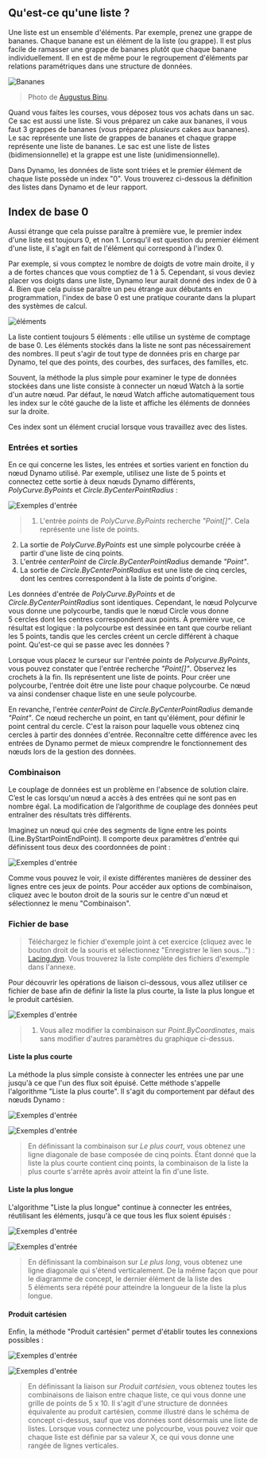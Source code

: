 

## Qu'est-ce qu'une liste ?

Une liste est un ensemble d'éléments. Par exemple, prenez une grappe de bananes. Chaque banane est un élément de la liste (ou grappe). Il est plus facile de ramasser une grappe de bananes plutôt que chaque banane individuellement. Il en est de même pour le regroupement d'éléments par relations paramétriques dans une structure de données.

![Bananes](images/6-1/Bananas_white_background_DS.jpg)

> Photo de [Augustus Binu](https://commons.wikimedia.org/wiki/File:Bananas_white_background_DS.jpg?fastcci_from=11404890&c1=11404890&d1=15&s=200&a=list).

Quand vous faites les courses, vous déposez tous vos achats dans un sac. Ce sac est aussi une liste. Si vous préparez un cake aux bananes, il vous faut 3 grappes de bananes (vous préparez *plusieurs* cakes aux bananes). Le sac représente une liste de grappes de bananes et chaque grappe représente une liste de bananes. Le sac est une liste de listes (bidimensionnelle) et la grappe est une liste (unidimensionnelle).

Dans Dynamo, les données de liste sont triées et le premier élément de chaque liste possède un index "0". Vous trouverez ci-dessous la définition des listes dans Dynamo et de leur rapport.

## Index de base 0

Aussi étrange que cela puisse paraître à première vue, le premier index d'une liste est toujours 0, et non 1. Lorsqu'il est question du premier élément d'une liste, il s'agit en fait de l'élément qui correspond à l'index 0.

Par exemple, si vous comptez le nombre de doigts de votre main droite, il y a de fortes chances que vous comptiez de 1 à 5. Cependant, si vous deviez placer vos doigts dans une liste, Dynamo leur aurait donné des index de 0 à 4. Bien que cela puisse paraître un peu étrange aux débutants en programmation, l'index de base 0 est une pratique courante dans la plupart des systèmes de calcul.

![éléments](images/6-1/items.jpg)

La liste contient toujours 5 éléments : elle utilise un système de comptage de base 0. Les éléments stockés dans la liste ne sont pas nécessairement des nombres. Il peut s'agir de tout type de données pris en charge par Dynamo, tel que des points, des courbes, des surfaces, des familles, etc.

Souvent, la méthode la plus simple pour examiner le type de données stockées dans une liste consiste à connecter un nœud Watch à la sortie d'un autre nœud. Par défaut, le nœud Watch affiche automatiquement tous les index sur le côté gauche de la liste et affiche les éléments de données sur la droite.

Ces index sont un élément crucial lorsque vous travaillez avec des listes.

### Entrées et sorties

En ce qui concerne les listes, les entrées et sorties varient en fonction du nœud Dynamo utilisé. Par exemple, utilisez une liste de 5 points et connectez cette sortie à deux nœuds Dynamo différents, *PolyCurve.ByPoints* et *Circle.ByCenterPointRadius* :

![Exemples d'entrée](images/6-2/PolyCurve.Inputs.jpg)

> 1. L'entrée *points* de *PolyCurve.ByPoints* recherche *"Point[]"*. Cela représente une liste de points.
2. La sortie de *PolyCurve.ByPoints* est une simple polycourbe créée à partir d'une liste de cinq points.
3. L'entrée *centerPoint* de *Circle.ByCenterPointRadius* demande *"Point"*.
4. La sortie de *Circle.ByCenterPointRadius* est une liste de cinq cercles, dont les centres correspondent à la liste de points d'origine.

Les données d'entrée de *PolyCurve.ByPoints* et de *Circle.ByCenterPointRadius* sont identiques. Cependant, le nœud Polycurve vous donne une polycourbe, tandis que le nœud Circle vous donne 5 cercles dont les centres correspondent aux points. À première vue, ce résultat est logique : la polycourbe est dessinée en tant que courbe reliant les 5 points, tandis que les cercles créent un cercle différent à chaque point. Qu'est-ce qui se passe avec les données ?

Lorsque vous placez le curseur sur l'entrée *points* de *Polycurve.ByPoints*, vous pouvez constater que l'entrée recherche *"Point[]"*. Observez les crochets à la fin. Ils représentent une liste de points. Pour créer une polycourbe, l'entrée doit être une liste pour chaque polycourbe. Ce nœud va ainsi condenser chaque liste en une seule polycourbe.

En revanche, l'entrée *centerPoint* de *Circle.ByCenterPointRadius* demande *"Point"*. Ce nœud recherche un point, en tant qu'élément, pour définir le point central du cercle. C'est la raison pour laquelle vous obtenez cinq cercles à partir des données d'entrée. Reconnaître cette différence avec les entrées de Dynamo permet de mieux comprendre le fonctionnement des nœuds lors de la gestion des données.

### Combinaison

Le couplage de données est un problème en l'absence de solution claire. C’est le cas lorsqu'un nœud a accès à des entrées qui ne sont pas en nombre égal. La modification de l’algorithme de couplage des données peut entraîner des résultats très différents.

Imaginez un nœud qui crée des segments de ligne entre les points (Line.ByStartPointEndPoint). Il comporte deux paramètres d'entrée qui définissent tous deux des coordonnées de point :

![Exemples d'entrée](images/6-1/laceBase.jpg)

Comme vous pouvez le voir, il existe différentes manières de dessiner des lignes entre ces jeux de points. Pour accéder aux options de combinaison, cliquez avec le bouton droit de la souris sur le centre d'un nœud et sélectionnez le menu "Combinaison".

### Fichier de base

> Téléchargez le fichier d'exemple joint à cet exercice (cliquez avec le bouton droit de la souris et sélectionnez "Enregistrer le lien sous...") : [Lacing.dyn](datasets/6-1/Lacing.dyn). Vous trouverez la liste complète des fichiers d'exemple dans l'annexe.

Pour découvrir les opérations de liaison ci-dessous, vous allez utiliser ce fichier de base afin de définir la liste la plus courte, la liste la plus longue et le produit cartésien.

![Exemples d'entrée](images/6-1/lacing.jpg)

> 1. Vous allez modifier la combinaison sur *Point.ByCoordinates*, mais sans modifier d'autres paramètres du graphique ci-dessus.

#### Liste la plus courte

La méthode la plus simple consiste à connecter les entrées une par une jusqu'à ce que l'un des flux soit épuisé. Cette méthode s'appelle l'algorithme "Liste la plus courte". Il s'agit du comportement par défaut des nœuds Dynamo :

![Exemples d'entrée](images/6-1/shortestListDiagram.jpg)

![Exemples d'entrée](images/6-1/shortestList.jpg)

> En définissant la combinaison sur *Le plus court*, vous obtenez une ligne diagonale de base composée de cinq points. Étant donné que la liste la plus courte contient cinq points, la combinaison de la liste la plus courte s'arrête après avoir atteint la fin d'une liste.

#### Liste la plus longue

L'algorithme "Liste la plus longue" continue à connecter les entrées, réutilisant les éléments, jusqu'à ce que tous les flux soient épuisés :

![Exemples d'entrée](images/6-1/longestListDiagram.jpg)

![Exemples d'entrée](images/6-1/longestList.jpg)

> En définissant la combinaison sur *Le plus long*, vous obtenez une ligne diagonale qui s'étend verticalement. De la même façon que pour le diagramme de concept, le dernier élément de la liste des 5 éléments sera répété pour atteindre la longueur de la liste la plus longue.

#### Produit cartésien

Enfin, la méthode "Produit cartésien" permet d'établir toutes les connexions possibles :

![Exemples d'entrée](images/6-1/crossProductDiagram.jpg)

![Exemples d'entrée](images/6-1/crossProduct.jpg)

> En définissant la liaison sur *Produit cartésien*, vous obtenez toutes les combinaisons de liaison entre chaque liste, ce qui vous donne une grille de points de 5 x 10. Il s'agit d'une structure de données équivalente au produit cartésien, comme illustré dans le schéma de concept ci-dessus, sauf que vos données sont désormais une liste de listes. Lorsque vous connectez une polycourbe, vous pouvez voir que chaque liste est définie par sa valeur X, ce qui vous donne une rangée de lignes verticales.

